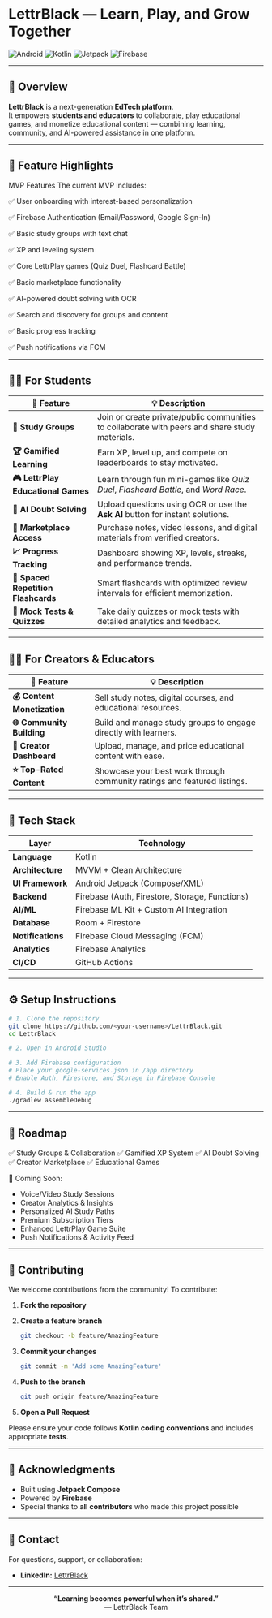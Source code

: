 # LettrBlack — Learn, Play, and Grow Together  

![Android](https://img.shields.io/badge/Platform-Android-green?logo=android)
![Kotlin](https://img.shields.io/badge/Language-Kotlin-blue?logo=kotlin)
![Jetpack](https://img.shields.io/badge/Framework-Jetpack-orange)
![Firebase](https://img.shields.io/badge/Backend-Firebase-yellow?logo=firebase)

---

## 🚀 Overview  
**LettrBlack** is a next-generation **EdTech platform**.  
It empowers **students and educators** to collaborate, play educational games, and monetize educational content — combining learning, community, and AI-powered assistance in one platform.

---

## 🧩 Feature Highlights  

MVP Features
The current MVP includes:

✅ User onboarding with interest-based personalization

✅ Firebase Authentication (Email/Password, Google Sign-In)

✅ Basic study groups with text chat

✅ XP and leveling system

✅ Core LettrPlay games (Quiz Duel, Flashcard Battle)

✅ Basic marketplace functionality

✅ AI-powered doubt solving with OCR

✅ Search and discovery for groups and content

✅ Basic progress tracking

✅ Push notifications via FCM

---

## 👩‍🎓 For Students  

| 🎯 Feature | 💡 Description |
|------------|----------------|
| **👥 Study Groups** | Join or create private/public communities to collaborate with peers and share study materials. |
| **🏆 Gamified Learning** | Earn XP, level up, and compete on leaderboards to stay motivated. |
| **🎮 LettrPlay Educational Games** | Learn through fun mini-games like *Quiz Duel*, *Flashcard Battle*, and *Word Race*. |
| **🤖 AI Doubt Solving** | Upload questions using OCR or use the **Ask AI** button for instant solutions. |
| **🛒 Marketplace Access** | Purchase notes, video lessons, and digital materials from verified creators. |
| **📈 Progress Tracking** | Dashboard showing XP, levels, streaks, and performance trends. |
| **🧠 Spaced Repetition Flashcards** | Smart flashcards with optimized review intervals for efficient memorization. |
| **📝 Mock Tests & Quizzes** | Take daily quizzes or mock tests with detailed analytics and feedback. |

---

## 👨‍🏫 For Creators & Educators  

| 🎯 Feature | 💡 Description |
|------------|----------------|
| **💰 Content Monetization** | Sell study notes, digital courses, and educational resources. |
| **🌐 Community Building** | Build and manage study groups to engage directly with learners. |
| **🧾 Creator Dashboard** | Upload, manage, and price educational content with ease. |
| **⭐ Top-Rated Content** | Showcase your best work through community ratings and featured listings. |

---

## 🧠 Tech Stack  

| Layer | Technology |
|-------|-------------|
| **Language** | Kotlin |
| **Architecture** | MVVM + Clean Architecture |
| **UI Framework** | Android Jetpack (Compose/XML) |
| **Backend** | Firebase (Auth, Firestore, Storage, Functions) |
| **AI/ML** | Firebase ML Kit + Custom AI Integration |
| **Database** | Room + Firestore |
| **Notifications** | Firebase Cloud Messaging (FCM) |
| **Analytics** | Firebase Analytics |
| **CI/CD** | GitHub Actions |

---

## ⚙️ Setup Instructions  

```bash
# 1. Clone the repository
git clone https://github.com/<your-username>/LettrBlack.git
cd LettrBlack

# 2. Open in Android Studio

# 3. Add Firebase configuration
# Place your google-services.json in /app directory
# Enable Auth, Firestore, and Storage in Firebase Console

# 4. Build & run the app
./gradlew assembleDebug
````

---

## 🌟 Roadmap

✅ Study Groups & Collaboration
✅ Gamified XP System
✅ AI Doubt Solving
✅ Creator Marketplace
✅ Educational Games

🚧 Coming Soon:

* Voice/Video Study Sessions
* Creator Analytics & Insights
* Personalized AI Study Paths
* Premium Subscription Tiers
* Enhanced LettrPlay Game Suite
* Push Notifications & Activity Feed

---

## 🤝 Contributing

We welcome contributions from the community!
To contribute:

1. **Fork the repository**
2. **Create a feature branch**

   ```bash
   git checkout -b feature/AmazingFeature
   ```
3. **Commit your changes**

   ```bash
   git commit -m 'Add some AmazingFeature'
   ```
4. **Push to the branch**

   ```bash
   git push origin feature/AmazingFeature
   ```
5. **Open a Pull Request**

Please ensure your code follows **Kotlin coding conventions** and includes appropriate **tests**.

---

## 🙏 Acknowledgments

* Built using **Jetpack Compose**
* Powered by **Firebase**
* Special thanks to **all contributors** who made this project possible

---

## 📧 Contact

For questions, support, or collaboration:

* **LinkedIn:** [LettrBlack](https://in.linkedin.com/company/lettrblack?trk=public_profile_topcard-current-company)

---

<p align="center">
  <b>“Learning becomes powerful when it’s shared.”</b><br/>
  — LettrBlack Team
</p>
